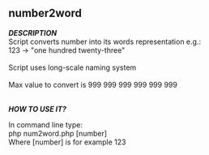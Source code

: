 ## number2word

<b><i>DESCRIPTION</i></b>
<br>
Script converts number into its words representation e.g.:<br>
123 -> "one hundred twenty-three"<br>			 	
Script uses long-scale naming system<br>		
Max value to convert is 999 999 999 999 999 999<br><br>

<b><i>HOW TO USE IT?</b></i>
<br>

In command line type:<br>
php num2word.php [number] <br>
Where [number] is for example 123


